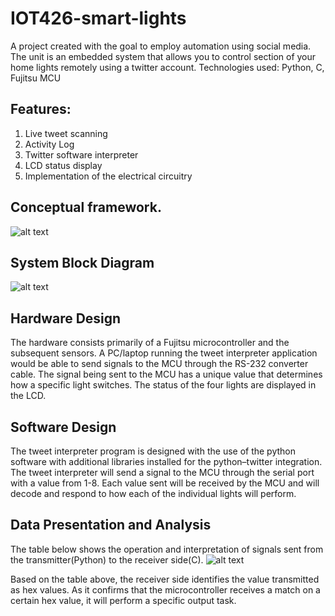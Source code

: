 # IOT426-smart-lights
A project created with the goal to employ automation using social media.
The unit is an embedded system that allows you to control section of your home lights remotely using a twitter account. 
Technologies used: Python, C, Fujitsu MCU

## Features:
1. Live tweet scanning
2. Activity Log
3. Twitter software interpreter
4. LCD status display
5. Implementation of the electrical circuitry

## Conceptual framework.

![alt text](https://i.ibb.co/1JXQPSp/conceptual-framework.png "conceptual framework")

## System Block Diagram

![alt text](https://i.ibb.co/1JtS8VT/system-block-diagram.png "system block diagram")


## Hardware Design
The hardware consists primarily of a Fujitsu microcontroller and the subsequent sensors. A PC/laptop running the tweet interpreter application would be able to send signals to the MCU through the RS-232 converter cable. The signal being sent to the MCU has a unique value that determines how a specific light switches. The status of the four lights are displayed in the LCD. 

## Software Design

The tweet interpreter program is designed with the use of the python software with additional libraries installed for the python–twitter integration. The tweet interpreter will send a signal to the MCU through the serial port with a value from 1-8. Each value sent will be received by the MCU and will decode and respond to how each of the individual lights will perform.


## Data Presentation and Analysis

The table below shows the operation and interpretation of signals sent from the transmitter(Python) to the receiver side(C).
![alt text](https://i.ibb.co/NyQTCSt/table.png "table image")


Based on the table above, the receiver side identifies the value transmitted as hex values. As it confirms that the microcontroller receives a match on a certain hex value, it will perform a specific output task.
